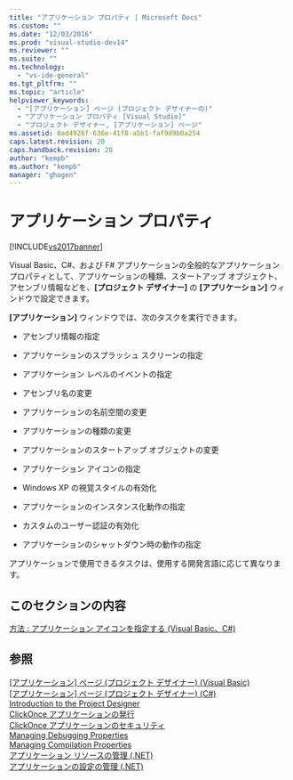 ```yaml
---
title: "アプリケーション プロパティ | Microsoft Docs"
ms.custom: ""
ms.date: "12/03/2016"
ms.prod: "visual-studio-dev14"
ms.reviewer: ""
ms.suite: ""
ms.technology: 
  - "vs-ide-general"
ms.tgt_pltfrm: ""
ms.topic: "article"
helpviewer_keywords: 
  - "[アプリケーション] ページ (プロジェクト デザイナーの)"
  - "アプリケーション プロパティ [Visual Studio]"
  - "プロジェクト デザイナー, [アプリケーション] ページ"
ms.assetid: 0ad4926f-636e-41f8-a5b1-faf9d9b0a254
caps.latest.revision: 20
caps.handback.revision: 20
author: "kempb"
ms.author: "kempb"
manager: "ghogen"
---
```

# アプリケーション プロパティ
[!INCLUDE[vs2017banner](../code-quality/includes/vs2017banner.md)]

Visual Basic、C\#、および F\# アプリケーションの全般的なアプリケーション プロパティとして、アプリケーションの種類、スタートアップ オブジェクト、アセンブリ情報などを、**\[プロジェクト デザイナー\]** の **\[アプリケーション\]** ウィンドウで設定できます。  
  
 **\[アプリケーション\]** ウィンドウでは、次のタスクを実行できます。  
  
-   アセンブリ情報の指定  
  
-   アプリケーションのスプラッシュ スクリーンの指定  
  
-   アプリケーション レベルのイベントの指定  
  
-   アセンブリ名の変更  
  
-   アプリケーションの名前空間の変更  
  
-   アプリケーションの種類の変更  
  
-   アプリケーションのスタートアップ オブジェクトの変更  
  
-   アプリケーション アイコンの指定  
  
-   Windows XP の視覚スタイルの有効化  
  
-   アプリケーションのインスタンス化動作の指定  
  
-   カスタムのユーザー認証の有効化  
  
-   アプリケーションのシャットダウン時の動作の指定  
  
 アプリケーションで使用できるタスクは、使用する開発言語に応じて異なります。  
  
## このセクションの内容  
 [方法 : アプリケーション アイコンを指定する \(Visual Basic、C\#\)](../Topic/How%20to:%20Specify%20an%20Application%20Icon%20\(Visual%20Basic,%20C%23\).md)  
  
## 参照  
 [\[アプリケーション\] ページ \(プロジェクト デザイナー\) \(Visual Basic\)](../Topic/Application%20Page,%20Project%20Designer%20\(Visual%20Basic\).md)   
 [\[アプリケーション\] ページ \(プロジェクト デザイナー\) \(C\#\)](../Topic/Application%20Page,%20Project%20Designer%20\(C%23\).md)   
 [Introduction to the Project Designer](http://msdn.microsoft.com/ja-jp/898dd854-c98d-430c-ba1b-a913ce3c73d7)   
 [ClickOnce アプリケーションの発行](../deployment/publishing-clickonce-applications.md)   
 [ClickOnce アプリケーションのセキュリティ](../deployment/securing-clickonce-applications.md)   
 [Managing Debugging Properties](http://msdn.microsoft.com/ja-jp/92474d16-e7fe-4fac-9287-6bd6b3a7eb68)   
 [Managing Compilation Properties](http://msdn.microsoft.com/ja-jp/94308881-f10f-4caf-a729-f1028e596a2c)   
 [アプリケーション リソースの管理 \(.NET\)](../ide/managing-application-resources-dotnet.md)   
 [アプリケーションの設定の管理 \(.NET\)](../ide/managing-application-settings-dotnet.md)